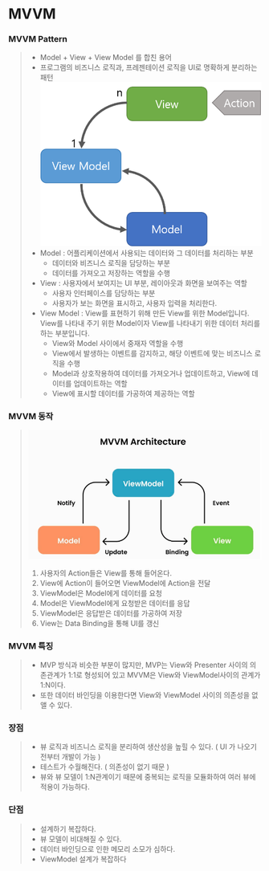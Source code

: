# MVVM


### MVVM Pattern
> - Model + View + View Model 를 합친 용어 
> - 프로그램의 비즈니스 로직과, 프레젠테이션 로직을 UI로 명확하게 분리하는 패턴
> ![img_3.png](img_3.png)
> - Model : 어플리케이션에서 사용되는 데이터와 그 데이터를 처리하는 부분
>   - 데이터와 비즈니스 로직을 담당하는 부분
>   - 데이터를 가져오고 저장하는 역할을 수행
> - View : 사용자에서 보여지는 UI 부분, 레이아웃과 화면을 보여주는 역할
>   - 사용자 인터페이스를 담당하는 부분
>   - 사용자가 보는 화면을 표시하고, 사용자 입력을 처리한다.
> - View Model : View를 표현하기 위해 만든 View를 위한 Model입니다. View를 나타내 주기 위한 Model이자 View를 나타내기 위한 데이터 처리를 하는 부분입니다.
>   - View와 Model 사이에서 중재자 역할을 수행
>   - View에서 발생하는 이벤트를 감지하고, 해당 이벤트에 맞는 비즈니스 로직을 수행
>   - Model과 상호작용하여 데이터를 가져오거나 업데이트하고, View에 데이터를 업데이트하는 역할
>   - View에 표시할 데이터를 가공하여 제공하는 역할



### MVVM 동작

> ![img_4.png](img_4.png) 
> 1. 사용자의 Action들은 View를 통해 들어온다.
> 2. View에 Action이 들어오면 ViewModel에 Action을 전달
> 3. ViewModel은 Model에게 데이터를 요청
> 4. Model은 ViewModel에게 요청받은 데이터를 응답
> 5. ViewModel은 응답받은 데이터를 가공하여 저장
> 6. View는 Data Binding을 통해 UI를 갱신

### MVVM 특징
> - MVP 방식과 비슷한 부분이 많지만, MVP는 View와 Presenter 사이의 의존관계가 1:1로 형성되어 있고
> MVVM은 View와 ViewModel사이의 관계가 1:N이다.
> - 또한 데이터 바인딩을 이용한다면 View와 ViewModel 사이의 의존성을 없앨 수 있다.


### 장점
> - 뷰 로직과 비즈니스 로직을 분리하여 생산성을 높힐 수 있다. ( UI 가 나오기전부터 개발이 가능 )
> - 테스트가 수월해진다. ( 의존성이 없기 때문 )
> - 뷰와 뷰 모델이 1:N관계이기 때문에 중복되는 로직을 모듈화하여 여러 뷰에 적용이 가능하다.

### 단점
> - 설계하기 복잡하다.
> - 뷰 모델이 비대해질 수 있다.
> - 데이터 바인딩으로 인한 메모리 소모가 심하다.
> - ViewModel 설계가 복잡하다